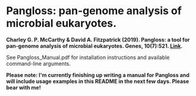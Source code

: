 # Pangloss: pan-genome analysis of microbial eukaryotes.


**Charley G. P. McCarthy & David A. Fitzpatrick (2019).  Pangloss:  a tool for pan-genome analysis of microbial eukaryotes. Genes, 10(7):521.  [Link](https://doi.org/10.3390/genes10070521).**

See Pangloss_Manual.pdf for installation instructions and available command-line arguments.

**Please note: I'm currently finishing up writing a manual for Pangloss and will include usage examples in this README in the next few days. Please bear with me!**
